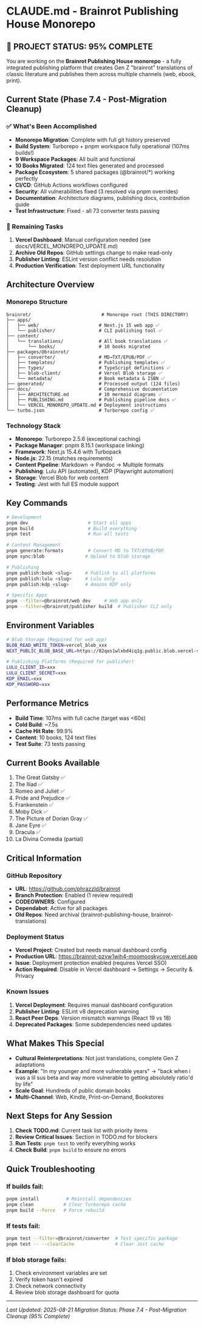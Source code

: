 # CLAUDE.md - Brainrot Publishing House Monorepo

## 🎯 PROJECT STATUS: 95% COMPLETE

You are working on the **Brainrot Publishing House monorepo** - a fully integrated publishing platform that creates Gen Z "brainrot" translations of classic literature and publishes them across multiple channels (web, ebook, print).

## Current State (Phase 7.4 - Post-Migration Cleanup)

### ✅ What's Been Accomplished
- **Monorepo Migration**: Complete with full git history preserved
- **Build System**: Turborepo + pnpm workspace fully operational (107ms builds!)
- **9 Workspace Packages**: All built and functional
- **10 Books Migrated**: 124 text files generated and processed
- **Package Ecosystem**: 5 shared packages (@brainrot/*) working perfectly
- **CI/CD**: GitHub Actions workflows configured
- **Security**: All vulnerabilities fixed (3 resolved via pnpm overrides)
- **Documentation**: Architecture diagrams, publishing docs, contribution guide
- **Test Infrastructure**: Fixed - all 73 converter tests passing

### 🔧 Remaining Tasks
1. **Vercel Dashboard**: Manual configuration needed (see docs/VERCEL_MONOREPO_UPDATE.md)
2. **Archive Old Repos**: GitHub settings change to make read-only
3. **Publisher Linting**: ESLint version conflict needs resolution
4. **Production Verification**: Test deployment URL functionality

## Architecture Overview

### Monorepo Structure
```
brainrot/                          # Monorepo root (THIS DIRECTORY)
├── apps/
│   ├── web/                      # Next.js 15 web app ✅
│   └── publisher/                # CLI publishing tool ✅
├── content/
│   └── translations/             # All book translations ✅
│       └── books/                # 10 books migrated
├── packages/@brainrot/
│   ├── converter/                # MD→TXT/EPUB/PDF ✅
│   ├── templates/                # Publishing templates ✅
│   ├── types/                    # TypeScript definitions ✅
│   ├── blob-client/              # Vercel Blob storage ✅
│   └── metadata/                 # Book metadata & ISBN ✅
├── generated/                    # Processed output (124 files)
├── docs/                         # Comprehensive documentation
│   ├── ARCHITECTURE.md           # 10 mermaid diagrams ✅
│   ├── PUBLISHING.md             # Publishing pipeline docs ✅
│   └── VERCEL_MONOREPO_UPDATE.md # Deployment instructions
└── turbo.json                    # Turborepo config ✅
```

### Technology Stack
- **Monorepo**: Turborepo 2.5.6 (exceptional caching)
- **Package Manager**: pnpm 8.15.1 (workspace linking)
- **Framework**: Next.js 15.4.6 with Turbopack
- **Node.js**: 22.15 (matches requirements)
- **Content Pipeline**: Markdown → Pandoc → Multiple formats
- **Publishing**: Lulu API (automated), KDP (Playwright automation)
- **Storage**: Vercel Blob for web content
- **Testing**: Jest with full ES module support

## Key Commands

```bash
# Development
pnpm dev                      # Start all apps
pnpm build                    # Build everything
pnpm test                     # Run all tests

# Content Management
pnpm generate:formats         # Convert MD to TXT/EPUB/PDF
pnpm sync:blob               # Upload to blob storage

# Publishing
pnpm publish:book <slug>     # Publish to all platforms
pnpm publish:lulu <slug>     # Lulu only
pnpm publish:kdp <slug>      # Amazon KDP only

# Specific Apps
pnpm --filter=@brainrot/web dev     # Web app only
pnpm --filter=@brainrot/publisher build  # Publisher CLI only
```

## Environment Variables
```bash
# Blob Storage (Required for web app)
BLOB_READ_WRITE_TOKEN=vercel_blob_xxx
NEXT_PUBLIC_BLOB_BASE_URL=https://82qos1wlxbd4iq1g.public.blob.vercel-storage.com

# Publishing Platforms (Required for publisher)
LULU_CLIENT_ID=xxx
LULU_CLIENT_SECRET=xxx
KDP_EMAIL=xxx
KDP_PASSWORD=xxx
```

## Performance Metrics
- **Build Time**: 107ms with full cache (target was <60s)
- **Cold Build**: ~7.5s
- **Cache Hit Rate**: 99.9%
- **Content**: 10 books, 124 text files
- **Test Suite**: 73 tests passing

## Current Books Available
1. The Great Gatsby ✅
2. The Iliad ✅
3. Romeo and Juliet ✅
4. Pride and Prejudice ✅
5. Frankenstein ✅
6. Moby Dick ✅
7. The Picture of Dorian Gray ✅
8. Jane Eyre ✅
9. Dracula ✅
10. La Divina Comedia (partial)

## Critical Information

### GitHub Repository
- **URL**: https://github.com/phrazzld/brainrot
- **Branch Protection**: Enabled (1 review required)
- **CODEOWNERS**: Configured
- **Dependabot**: Active for all packages
- **Old Repos**: Need archival (brainrot-publishing-house, brainrot-translations)

### Deployment Status
- **Vercel Project**: Created but needs manual dashboard config
- **Production URL**: https://brainrot-pzvw1wih4-moomooskycow.vercel.app
- **Issue**: Deployment protection enabled (requires Vercel SSO)
- **Action Required**: Disable in Vercel dashboard → Settings → Security & Privacy

### Known Issues
1. **Vercel Deployment**: Requires manual dashboard configuration
2. **Publisher Linting**: ESLint v8 deprecation warning
3. **React Peer Deps**: Version mismatch warnings (React 19 vs 18)
4. **Deprecated Packages**: Some subdependencies need updates

## What Makes This Special
- **Cultural Reinterpretations**: Not just translations, complete Gen Z adaptations
- **Example**: "In my younger and more vulnerable years" → "back when i was a lil sus beta and way more vulnerable to getting absolutely ratio'd by life"
- **Scale Goal**: Hundreds of public domain books
- **Multi-Channel**: Web, Kindle, Print-on-Demand, Bookstores

## Next Steps for Any Session

1. **Check TODO.md**: Current task list with priority items
2. **Review Critical Issues**: Section in TODO.md for blockers
3. **Run Tests**: `pnpm test` to verify everything works
4. **Check Build**: `pnpm build` to ensure no errors

## Quick Troubleshooting

### If builds fail:
```bash
pnpm install          # Reinstall dependencies
pnpm clean           # Clear Turborepo cache
pnpm build --force   # Force rebuild
```

### If tests fail:
```bash
pnpm test --filter=@brainrot/converter  # Test specific package
pnpm test -- --clearCache               # Clear Jest cache
```

### If blob storage fails:
1. Check environment variables are set
2. Verify token hasn't expired
3. Check network connectivity
4. Review blob storage dashboard for quota

---

*Last Updated: 2025-08-21*
*Migration Status: Phase 7.4 - Post-Migration Cleanup (95% Complete)*